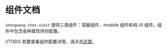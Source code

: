 # 组件文档

<Toc />

`shengwang-chat-uikit` 提供三类组件：容器组件、module 组件和纯 UI 组件。组件中包含各种属性供你配置。

//TODO
若要查看组件配置详情，请点击[这里](https://storybook.shengwang.com/)。
